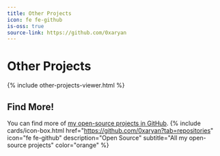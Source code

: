 ```yaml
---
title: Other Projects
icon: fe fe-github
is-oss: true
source-link: https://github.com/0xaryan
---
```

# Other Projects

{% include other-projects-viewer.html %}

## Find More!
You can find more of [my open-source projects in GitHub](https://github.com/0xaryan).
{% include cards/icon-box.html href="https://github.com/0xaryan?tab=repositories" icon="fe fe-github" description="Open Source" subtitle="All my open-source projects" color="orange" %}